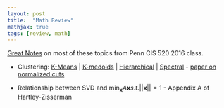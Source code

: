 ```yaml
---
layout: post
title:  "Math Review"
mathjax: true
tags: [review, math]
---
```


[Great Notes](https://alliance.seas.upenn.edu/~cis520/dynamic/2016/wiki/index.php?n=Lectures.Lectures) on most of these topics
from Penn CIS 520 2016 class.

- Clustering:
[K-Means](https://en.wikipedia.org/wiki/K-means_clustering) |
[K-medoids](https://en.wikipedia.org/wiki/K-medoids) |
[Hierarchical](https://www.kdnuggets.com/2019/09/hierarchical-clustering.html) |
[Spectral](https://en.wikipedia.org/wiki/Spectral_clustering) - [paper on normalized cuts](https://people.eecs.berkeley.edu/~malik/papers/SM-ncut.pdf)

- Relationship between SVD and $\min_{\mathbf{x}} A\mathbf{x} s.t. ||\mathbf{x}|| = 1$ - Appendix A of Hartley-Zisserman
